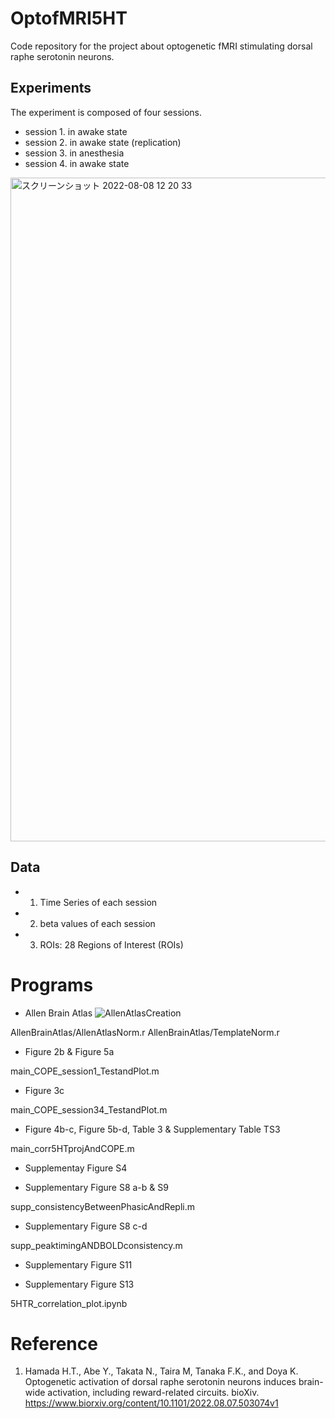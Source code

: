# OptofMRI5HT
Code repository for the project about optogenetic fMRI stimulating dorsal raphe serotonin neurons.


## Experiments
The experiment is composed of four sessions.
- session 1. in awake state 
- session 2. in awake state (replication)
- session 3. in anesthesia
- session 4. in awake state

<img width="1062" alt="スクリーンショット 2022-08-08 12 20 33" src="https://user-images.githubusercontent.com/2386591/183331826-1c81c660-2095-46f1-b9bc-14715fc2956c.png">

## Data
- 1. Time Series of each session
- 2. beta values of each session
- 3. ROIs: 28 Regions of Interest (ROIs)

# Programs
- Allen Brain Atlas
![AllenAtlasCreation](https://user-images.githubusercontent.com/2386591/186835611-04562f9d-765d-4a94-9f04-854ccd046280.png)

AllenBrainAtlas/AllenAtlasNorm.r
AllenBrainAtlas/TemplateNorm.r 

- Figure 2b & Figure 5a

main_COPE_session1_TestandPlot.m

- Figure 3c

main_COPE_session34_TestandPlot.m

- Figure 4b-c, Figure 5b-d, Table 3 & Supplementary Table TS3

main_corr5HTprojAndCOPE.m

- Supplementay Figure S4


- Supplementary Figure S8 a-b & S9

supp_consistencyBetweenPhasicAndRepli.m

- Supplementary Figure S8 c-d

supp_peaktimingANDBOLDconsistency.m

- Supplementary Figure S11 

- Supplementary Figure S13

5HTR_correlation_plot.ipynb

# Reference
1. Hamada H.T., Abe Y.,  Takata N., Taira M, Tanaka F.K., and Doya K. Optogenetic activation of dorsal raphe serotonin neurons induces brain-wide activation, including reward-related circuits. bioXiv. https://www.biorxiv.org/content/10.1101/2022.08.07.503074v1
